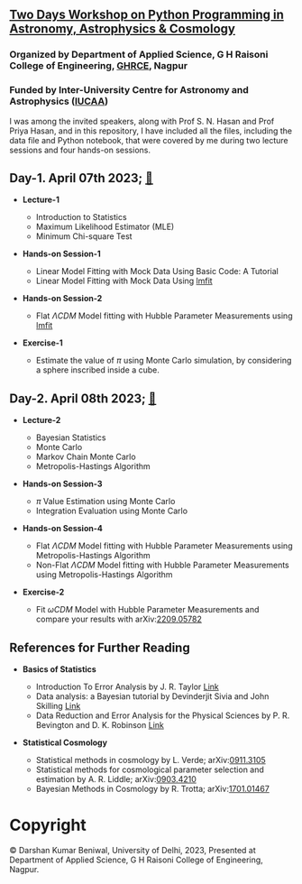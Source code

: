 ## [Two Days Workshop on Python Programming in Astronomy, Astrophysics & Cosmology](https://ghrce.raisoni.net/python-workshop/index.php)  
### Organized by Department of Applied Science, G H Raisoni College of Engineering, [GHRCE](https://ghrce.raisoni.net/python-workshop/index.php), Nagpur    
### Funded by Inter-University Centre for Astronomy and Astrophysics ([IUCAA](https://www.iucaa.in/en/))


I was among the invited speakers, along with Prof S. N. Hasan and Prof Priya Hasan, and in this repository, I have included all the files, including the data file and Python notebook, that were covered by me during two lecture sessions and four hands-on sessions.

## Day-1. April 07th 2023; [🔗](https://github.com/darshanbeniwal/Astro_data_analysis_w_Python_GHRCE_IUCAA_2023/tree/main/Day_1_April_07_2023)

* **Lecture-1**
  * Introduction to Statistics  
  * Maximum Likelihood Estimator (MLE)  
  * Minimum Chi-square Test 


* **Hands-on Session-1**
  * Linear Model Fitting with Mock Data Using Basic Code: A Tutorial
  * Linear Model Fitting with Mock Data Using [lmfit](https://pypi.org/project/lmfit/)


* **Hands-on Session-2**
  * Flat $\Lambda CDM$ Model fitting with Hubble Parameter Measurements using [lmfit](https://pypi.org/project/lmfit/)

* **Exercise-1**
  * Estimate the value of $\pi$ using Monte Carlo simulation, by considering a sphere inscribed inside a cube.


## Day-2. April 08th 2023; [🔗](https://github.com/darshanbeniwal/Astro_data_analysis_w_Python_GHRCE_IUCAA_2023/tree/main/Day_2_April_08_2023)

* **Lecture-2**
  * Bayesian Statistics  
  * Monte Carlo  
  * Markov Chain Monte Carlo  
  * Metropolis-Hastings Algorithm 


* **Hands-on Session-3**
  * $\pi$ Value Estimation using Monte Carlo
  * Integration Evaluation using Monte Carlo

* **Hands-on Session-4**
  * Flat $\Lambda CDM$ Model fitting with Hubble Parameter Measurements using Metropolis-Hastings Algorithm
  * Non-Flat $\Lambda CDM$ Model fitting with Hubble Parameter Measurements using Metropolis-Hastings Algorithm

* **Exercise-2**
  * Fit $\omega CDM$ Model with Hubble Parameter Measurements and compare your results with arXiv:[2209.05782](https://arxiv.org/pdf/2209.05782.pdf) 

## References for Further Reading
* **Basics of Statistics**
  * Introduction To Error Analysis by J. R. Taylor [Link](https://www.amazon.in/Introduction-Error-Analysis-Uncertainties-Measurements/dp/093570275X)
  * Data analysis: a Bayesian tutorial by Devinderjit Sivia and John Skilling [Link](https://global.oup.com/academic/product/data-analysis-9780198568322?cc=in&lang=en&)
  * Data Reduction and Error Analysis for the Physical Sciences by P. R. Bevington and D. K. Robinson [Link](https://aip.scitation.org/doi/abs/10.1063/1.4823194)

* **Statistical Cosmology**
  * Statistical methods in cosmology by L. Verde; arXiv:[0911.3105](https://arxiv.org/pdf/0911.3105.pdf)
  * Statistical methods for cosmological parameter selection and estimation by A. R. Liddle; arXiv:[0903.4210](https://arxiv.org/pdf/0903.4210.pdf)
  * Bayesian Methods in Cosmology by R. Trotta; arXiv:[1701.01467](https://arxiv.org/pdf/1701.01467.pdf)

 
 # Copyright  
 © Darshan Kumar Beniwal, University of Delhi, 2023, Presented at Department of Applied Science, G H Raisoni College of Engineering, Nagpur.
 

 





